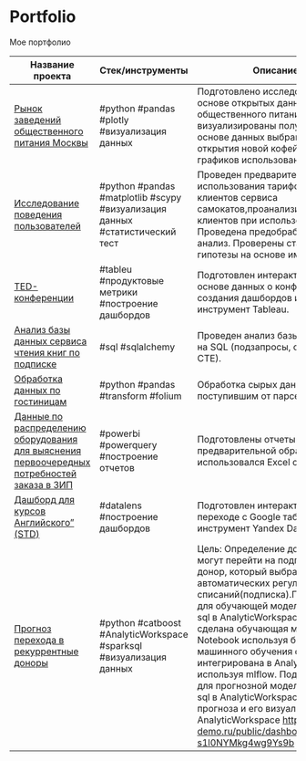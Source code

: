 # Portfolio
Мое портфолио

| Название проекта  | Стек/инструменты | Описание проекта|
| ----------------- | ---------------- |---------------- |
| [Рынок заведений общественного питания Москвы](https://github.com/RustamBash7/Portfolio/blob/main/Project-plotly/plotly.ipynb)  | #python #pandas #plotly #визуализация данных  | Подготовлено исследование рынка на основе открытых данных о заведениях общественного питания Москвы, визуализированы полученные данные. На основе данных выбрано место для открытия новой кофейни. В построении графиков  использованы библиотека plotly.   |
| [Исследование поведения пользователей](https://github.com/RustamBash7/Portfolio/blob/main/project-scipy/scypi.ipynb)  |  #python #pandas #matplotlib #scypy #визуализация данных #статистический тест| Проведен предварительный анализ использования тарифов на выборке клиентов сервиса самокатов,проанализировано поведение клиентов при использовании услуг. Проведена предобработка данных, их анализ. Проверены статистические гипотезы на основе имеющихся данных.  |
| [TED-конференции](https://public.tableau.com/app/profile/rustam.s3669/viz/TED-conference_17114765430240/TED-)  | #tableu #продуктовые метрики #построение дашбордов  | Подготовлен интерактивный дашборд на основе данных о конференциях. Для создания дашбордов использован BI-инструмент Tableau.  |
| [Анализ базы данных сервиса чтения книг по подписке](https://github.com/RustamBash7/Portfolio/blob/main/project-sql/sql_books.ipynb)  |  #sql #sqlalchemy| Проведен анализ базы данных c запросами на SQL (подзапросы, оконные функции, CTE).  |
| [Обработка данных по гостиницам](https://github.com/RustamBash7/Portfolio/blob/main/project-transform/tecnezis.ipynb)  |  #python #pandas #transform #folium| Обработка сырых данных по гостиницам, поступившим от парсера.  |
| [Данные по распределению оборудования для выяснения первоочередных потребностей заказа в ЗИП](https://github.com/RustamBash7/Portfolio/blob/1d96b066ec51bec036563f1da8272d8385cd8426/project-zip/ZIP.pdf)  | #powerbi #powerquery #построение отчетов | Подготовлены отчеты в POWER BI . Для предварительной обработки данных использовался Excel c PowerQuery.  |
| [Дашборд для курсов Английского” (STD)](https://datalens.yandex.cloud/83iwkkjnucxqv-report-english-ya-praktikum)  | #datalens #построение дашбордов  | Подготовлен интерактивный дашборд при переходе с  Google таблиц на BI-инструмент Yandex Datalens .|
| [Прогноз перехода в рекуррентные доноры](https://github.com/RustamBash7/Portfolio/blob/main/project-catboost/AWmodul4.ipynb)  | #python #catboost #AnalyticWorkspace #sparksql #визуализация данных  | Цель: Определение доноров, которые могут перейти на подписку.Рекурент — донор, который выбрал формат автоматических регулярных списаний(подписка).Подготовлены данные для обучающей модели, используя Sparq sql в AnalyticWorkspace BI-cистеме, сделана обучающая модель в Jupiter Notebook используя библиотеку машинного обучения catboost, затем интегрирована в AnalyticWorkspace, используя mlflow.  Подготовлены данные для прогнозной модели, используя Sparq sql в AnalyticWorkspace, сделан расчет прогноза и его визуализация , используя AnalyticWorkspace https://aw-demo.ru/public/dashboard/UqLhTcLBtAGOjk-s1l0NYMkg4wg9Ys9b |   |
